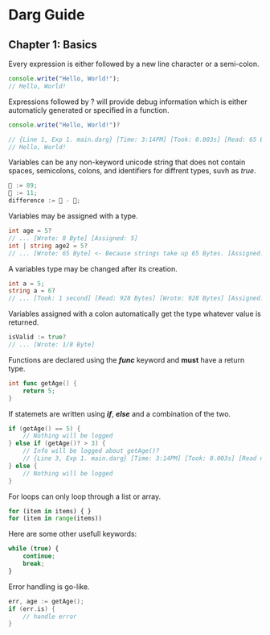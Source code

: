 # Darg Guide
## Chapter 1: Basics
Every expression is either followed by a new line character or a semi-colon.
```js
console.write("Hello, World!");
// Hello, World!
```

Expressions followed by ? will provide debug information which is either automaticly generated or specified in a function.
```js
console.write("Hello, World!")?

// {Line 1, Exp 1. main.darg} [Time: 3:14PM] [Took: 0.003s] [Read: 65 Bytes] [Wrote none]
// Hello, World!
```

Variables can be any non-keyword unicode string that does not contain spaces, semicolons, colons, and identifiers for diffrent types, suvh as *true*.
```go
🧓 := 89;
🧒 := 11;
difference := 🧓 - 🧒;
```

Variables may be assigned with a type.
```c#
int age = 5?
// ... [Wrote: 8 Byte] [Assigned: 5]
int | string age2 = 5?
// ... [Wrote: 65 Byte] <- Because strings take up 65 Bytes. [Assigned: 5]
```

A variables type may be changed after its creation.
```c#
int a = 5;
string a = 6?
// ... [Took: 1 second] [Read: 928 Bytes] [Wrote: 928 Bytes] [Assigned: 5] <- Effect is exaggerated
```

Variables assigned with a colon automatically get the type whatever value is returned.
```go
isValid := true?
// ... [Wrote: 1/8 Byte]
```

Functions are declared using the ***func*** keyword and **must** have a return type. 
```go
int func getAge() {
    return 5;
}
```

If statemets are written using ***if***, ***else*** and a combination of the two.
```go
if (getAge() == 5) {
    // Nothing will be logged
} else if (getAge()? > 3) {
    // Info will be logged about getAge()?
    // {Line 3, Exp 1. main.darg} [Time: 3:14PM] [Took: 0.003s] [Read nonde] [Wrote none]
} else {
    // Nothing will be logged
}
```

For loops can only loop through a list or array.
```py
for (item in items) { }
for (item in range(items))
```

Here are some other usefull keywords:
```js
while (true) {    
    continue;
    break;
}
```

Error handling is go-like.
```go
err, age := getAge();
if (err.is) {
    // handle error
}
```